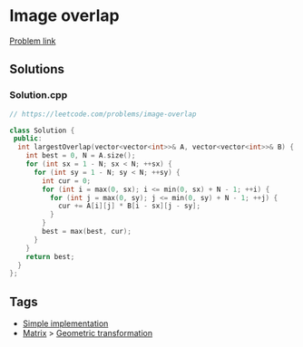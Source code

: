 # Image overlap

[Problem link](https://leetcode.com/problems/image-overlap)

## Solutions


### Solution.cpp
```cpp
// https://leetcode.com/problems/image-overlap

class Solution {
 public:
  int largestOverlap(vector<vector<int>>& A, vector<vector<int>>& B) {
    int best = 0, N = A.size();
    for (int sx = 1 - N; sx < N; ++sx) {
      for (int sy = 1 - N; sy < N; ++sy) {
        int cur = 0;
        for (int i = max(0, sx); i <= min(0, sx) + N - 1; ++i) {
          for (int j = max(0, sy); j <= min(0, sy) + N - 1; ++j) {
            cur += A[i][j] * B[i - sx][j - sy];
          }
        }
        best = max(best, cur);
      }
    }
    return best;
  }
};
```
## Tags

* [Simple implementation](/README.md#Simple_implementation)
* [Matrix](/README.md#Matrix) > [Geometric transformation](/README.md#Matrix-Geometric_transformation)

